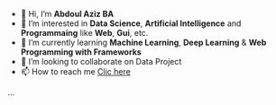 - 👋 Hi, I’m __Abdoul Aziz BA__
- 👀 I’m interested in **Data Science**, **Artificial Intelligence** and **Programmaing** like **Web**, **Gui**, etc.
- 🌱 I’m currently learning **Machine Learning**, **Deep Learning** & **Web Programming with Frameworks**
- 💞️ I’m looking to collaborate on Data Project
- 📫 How to reach me [Clic here](aab.bio.link)

...
